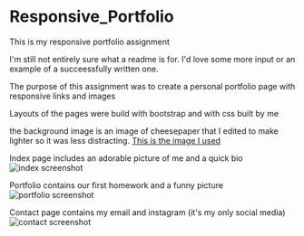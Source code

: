 # Responsive_Portfolio
This is my responsive portfolio assignment

I'm still not entirely sure what a readme is for. I'd love some more input or an example of a succeessfully written one. 

The purpose of this assignment was to create a personal portfolio page with responsive links and images

Layouts of the pages were build with bootstrap and with css built by me

the background image is an image of cheesepaper that I edited to make lighter so it was less distracting. [This is the image I used](https://www.fromagex.com/pub/media/catalog/product/cache/05c056f81be49f7758d477b418e948c4/P/4/P401SPLDFB_1_1.jpg)

Index page includes an adorable picture of me and a quick bio ![index screenshot](../Responsive_Portfolio/screenshots/index.png)

Portfolio contains our first homework and a funny picture ![portfolio screenshot](../Responsive_Portfolio/screenshots/portfolio.png)

Contact page contains my email and instagram (it's my only social media) ![contact screenshot](../Resonsive_Portfolio/screenshots/contact.png)
